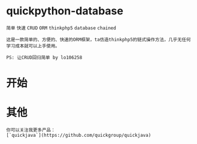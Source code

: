 # quickpython-database
`简单` `快速` `CRUD` `ORM` `thinkphp5` `database` `chained`


```
这是一款简单的、方便的、快速的ORM框架，ta仿造thinkphp5的链式操作方法，几乎无任何学习成本就可以上手使用。

PS: 让CRUD回归简单 by lo106258
```

# 开始

# 其他
```
你可以关注我更多产品：
[`quickjava`](https://github.com/quickgroup/quickjava)
```
